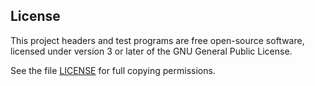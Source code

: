 License
-------

This project headers and test programs are free open-source software,
licensed under version 3 or later of the GNU General Public License.

See the file [LICENSE][0] for full copying permissions.



 [0]: LICENSE.md

